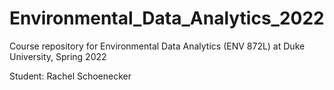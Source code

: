 # Environmental_Data_Analytics_2022
Course repository for Environmental Data Analytics (ENV 872L) at Duke University, Spring 2022

Student: Rachel Schoenecker